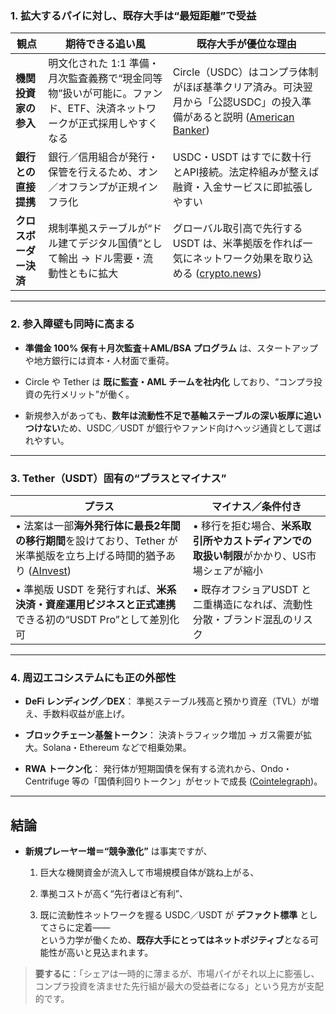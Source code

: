 ### 1. 拡大するパイに対し、既存大手は“最短距離”で受益

|観点|期待できる追い風|既存大手が優位な理由|
|---|---|---|
|**機関投資家の参入**|明文化された 1:1 準備・月次監査義務で“現金同等物”扱いが可能に。ファンド、ETF、決済ネットワークが正式採用しやすくなる|Circle（USDC）はコンプラ体制がほぼ基準クリア済み。可決翌月から「公認USDC」の投入準備があると説明 ([American Banker](https://www.americanbanker.com/payments/news/coindesk-circle-hope-the-genius-act-will-jolt-stablecoins?utm_source=chatgpt.com "Stablecoin executives are counting on the GENIUS Act"))|
|**銀行との直接提携**|銀行／信用組合が発行・保管を行えるため、オン／オフランプが正規インフラ化|USDC・USDT はすでに数十行とAPI接続。法定枠組みが整えば融資・入金サービスに即拡張しやすい|
|**クロスボーダー決済**|規制準拠ステーブルが“ドル建てデジタル国債”として輸出 → ドル需要・流動性ともに拡大|グローバル取引高で先行する USDT は、米準拠版を作れば一気にネットワーク効果を取り込める ([crypto.news](https://crypto.news/genius-act-stablecoin-rules-circle-celebrates-tether/?utm_source=chatgpt.com "GENIUS Act to set stablecoin rules, Circle celebrates - Crypto News"))|

---

### 2. 参入障壁も同時に高まる

- **準備金 100% 保有＋月次監査＋AML/BSA プログラム** は、スタートアップや地方銀行には資本・人材面で重荷。
    
- Circle や Tether は **既に監査・AML チームを社内化** しており、“コンプラ投資の先行メリット”が働く。
    
- 新規参入があっても、**数年は流動性不足で基軸ステーブルの深い板厚に追いつけない**ため、USDC／USDT が銀行やファンド向けヘッジ通貨として選ばれやすい。
    

---

### 3. Tether（USDT）固有の“プラスとマイナス”

|プラス|マイナス／条件付き|
|---|---|
|• 法案は一部**海外発行体に最長2年間の移行期間**を設けており、Tether が米準拠版を立ち上げる時間的猶予あり ([AInvest](https://www.ainvest.com/news/senate-advances-genius-act-stablecoin-regulation-2505/?utm_source=chatgpt.com "Senate Advances GENIUS Act for Stablecoin Regulation - AInvest"))|• 移行を拒む場合、**米系取引所やカストディアンでの取扱い制限**がかかり、US市場シェアが縮小|
|• 準拠版 USDT を発行すれば、**米系決済・資産運用ビジネスと正式連携**できる初の“USDT Pro”として差別化可|• 既存オフショアUSDT と二重構造になれば、流動性分散・ブランド混乱のリスク|

---

### 4. 周辺エコシステムにも正の外部性

- **DeFi レンディング／DEX**： 準拠ステーブル残高と預かり資産（TVL）が増え、手数料収益が底上げ。
    
- **ブロックチェーン基盤トークン**： 決済トラフィック増加 → ガス需要が拡大。Solana・Ethereum などで相乗効果。
    
- **RWA トークン化**： 発行体が短期国債を保有する流れから、Ondo・Centrifuge 等の「国債利回りトークン」がセットで成長 ([Cointelegraph](https://cointelegraph.com/learn/articles/genius-act-how-it-could-reshape-us-stablecoin-regulation?utm_source=chatgpt.com "What is the GENIUS Act? How it could reshape US stablecoin ..."))。
    

---

## 結論

- **新規プレーヤー増＝“競争激化”** は事実ですが、
    
    1. 巨大な機関資金が流入して市場規模自体が跳ね上がる、
        
    2. 準拠コストが高く“先行者ほど有利”、
        
    3. 既に流動性ネットワークを握る USDC／USDT が **デファクト標準** としてさらに定着――  
        という力学が働くため、**既存大手にとってはネットポジティブ**となる可能性が高いと見込まれます。
        

> **要するに**：「シェアは一時的に薄まるが、市場パイがそれ以上に膨張し、コンプラ投資を済ませた先行組が最大の受益者になる」という見方が支配的です。